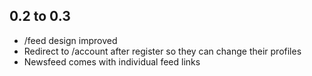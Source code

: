 ## 0.2 to 0.3
* /feed design improved
* Redirect to /account after register so they can change their profiles
* Newsfeed comes with individual feed links